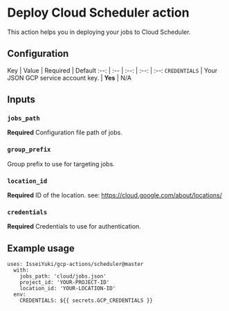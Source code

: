 # Deploy Cloud Scheduler action

This action helps you in deploying your jobs to Cloud Scheduler.

## Configuration

Key | Value | Required | Default
:--: | :-- | :--: | :--: | :--:
`CREDENTIALS` | Your JSON GCP service account key. | **Yes** | N/A

## Inputs

### `jobs_path`

**Required** Configuration file path of jobs.

### `group_prefix`

Group prefix to use for targeting jobs.

### `location_id`

**Required** ID of the location. see: https://cloud.google.com/about/locations/

### `credentials`

**Required** Credentials to use for authentication.

## Example usage

```
uses: IsseiYuki/gcp-actions/scheduler@master
  with:
    jobs_path: 'cloud/jobs.json'
    project_id: 'YOUR-PROJECT-ID'
    location_id: 'YOUR-LOCATION-ID'
  env:
    CREDENTIALS: ${{ secrets.GCP_CREDENTIALS }}
```